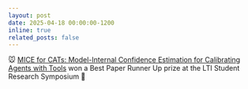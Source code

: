 ```yaml
---
layout: post
date: 2025-04-18 00:00:00-1200
inline: true
related_posts: false
---
```


:mouse: [MICE for CATs: Model-Internal Confidence Estimation for Calibrating Agents with Tools](https://aclanthology.org/2025.naacl-long.615/) won a Best Paper Runner Up prize at the LTI Student Research Symposium :tada: 
